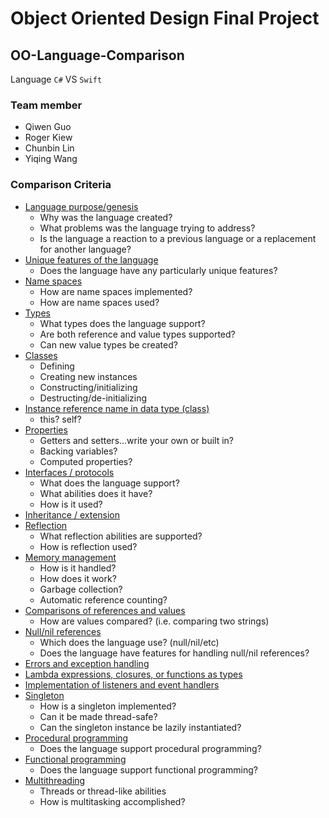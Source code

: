 # Object Oriented Design Final Project

## OO-Language-Comparison

 Language `C#` VS `Swift`

### Team member
* Qiwen Guo
* Roger Kiew
* Chunbin Lin
* Yiqing Wang


### Comparison Criteria

* [Language purpose/genesis](doc/Purpose.md)
  * Why was the language created?
  * What problems was the language trying to address?
  * Is the language a reaction to a previous language or a replacement for another language?
* [Unique features of the language](doc/Unique.md)
  * Does the language have any particularly unique features?
* [Name spaces](doc/Namespaces.md)
  * How are name spaces implemented?
  * How are name spaces used?
* [Types](doc/Types.md)
    * What types does the language support?
    * Are both reference and value types supported?
    * Can new value types be created?
* [Classes](doc/Classes.md)
  * Defining
  * Creating new instances
  * Constructing/initializing
  * Destructing/de-initializing
* [Instance reference name in data type (class)](doc/Inatance.md)
  * this?  self?
* [Properties](doc/Properties.md)
  * Getters and setters...write your own or built in?
  * Backing variables?
  * Computed properties?
* [Interfaces / protocols](doc/Interface.md)
  * What does the language support?
  * What abilities does it have?
  * How is it used?
* [Inheritance / extension](doc/Inheritance.md)
* [Reflection](doc/Reflection.md)
  * What reflection abilities are supported?
  * How is reflection used?
* [Memory management](doc/Memory.md)
  * How is it handled?
  * How does it work?
  * Garbage collection?
  * Automatic reference counting?
* [Comparisons of references and values](doc/Comparisons.md)
  * How are values compared? (i.e. comparing two strings)
* [Null/nil references](doc/NullNil.md)
  * Which does the language use? (null/nil/etc)
  * Does the language have features for handling null/nil references?
* [Errors and exception handling](doc/Errors.md)
* [Lambda expressions, closures, or functions as types](doc/Lambda.md)
* [Implementation of listeners and event handlers](doc/Implementation.md)
* [Singleton](doc/Singleton.md)
  * How is a singleton implemented?
  * Can it be made thread-safe?
  * Can the singleton instance be lazily instantiated?
* [Procedural programming](doc/Procedural.md)
  * Does the language support procedural programming?
* [Functional programming](doc/Functional.md)
  * Does the language support functional programming?
* [Multithreading](doc/Multithreading.md)
  * Threads or thread-like abilities
  * How is multitasking accomplished?
